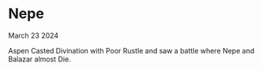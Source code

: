 # Nepe
March 23 2024

Aspen Casted Divination with Poor Rustle and saw a battle where Nepe and Balazar almost Die. 
